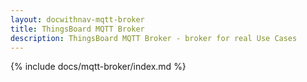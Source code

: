 ```yaml
---
layout: docwithnav-mqtt-broker
title: ThingsBoard MQTT Broker
description: ThingsBoard MQTT Broker - broker for real Use Cases
---
```


{% include docs/mqtt-broker/index.md %}